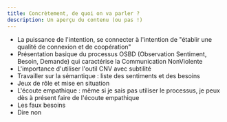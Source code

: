 ```yaml
---
title: Concrètement, de quoi on va parler ?
description: Un aperçu du contenu (ou pas !)
---
```


- La puissance de l'intention, se connecter à l'intention de "établir une qualité de connexion et de coopération"
- Présentation basique du processus OSBD (Observation Sentiment, Besoin, Demande) qui caractérise la Communication NonViolente
- L'importance d'utiliser l'outil CNV avec subtilité
- Travailler sur la sémantique : liste des sentiments et des besoins
- Jeux de rôle et mise en situation
- L'écoute empathique : même si je sais pas utiliser le processus, je peux dès à présent faire de l'écoute empathique
- Les faux besoins
- Dire non 
